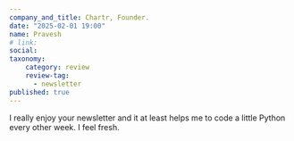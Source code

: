 ```yaml
---
company_and_title: Chartr, Founder.
date: "2025-02-01 19:00"
name: Pravesh
# link:
social: 
taxonomy:
    category: review
    review-tag:
      - newsletter
published: true
---
```


I really enjoy your newsletter and it at least helps me to code a little Python every other week. I feel fresh.
